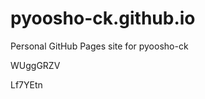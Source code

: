 # pyoosho-ck.github.io
Personal GitHub Pages site for pyoosho-ck














































WUggGRZV

Lf7YEtn
